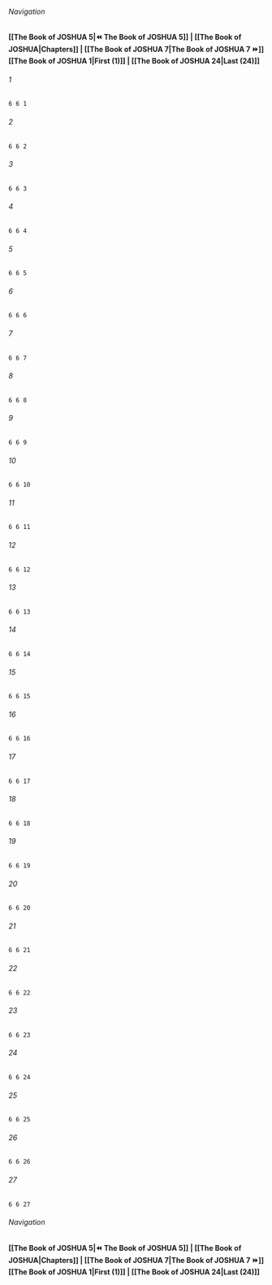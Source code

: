
###### Navigation
**[[The Book of JOSHUA 5|⏪ The Book of JOSHUA 5]] | [[The Book of JOSHUA|Chapters]] | [[The Book of JOSHUA 7|The Book of JOSHUA 7 ⏩]]**
**[[The Book of JOSHUA 1|First (1)]] | [[The Book of JOSHUA 24|Last (24)]]**

###### 1
``` verse
6 6 1 
```
###### 2
``` verse
6 6 2 
```
###### 3
``` verse
6 6 3 
```
###### 4
``` verse
6 6 4 
```
###### 5
``` verse
6 6 5 
```
###### 6
``` verse
6 6 6 
```
###### 7
``` verse
6 6 7 
```
###### 8
``` verse
6 6 8 
```
###### 9
``` verse
6 6 9 
```
###### 10
``` verse
6 6 10 
```
###### 11
``` verse
6 6 11 
```
###### 12
``` verse
6 6 12 
```
###### 13
``` verse
6 6 13 
```
###### 14
``` verse
6 6 14 
```
###### 15
``` verse
6 6 15 
```
###### 16
``` verse
6 6 16 
```
###### 17
``` verse
6 6 17 
```
###### 18
``` verse
6 6 18 
```
###### 19
``` verse
6 6 19 
```
###### 20
``` verse
6 6 20 
```
###### 21
``` verse
6 6 21 
```
###### 22
``` verse
6 6 22 
```
###### 23
``` verse
6 6 23 
```
###### 24
``` verse
6 6 24 
```
###### 25
``` verse
6 6 25 
```
###### 26
``` verse
6 6 26 
```
###### 27
``` verse
6 6 27 
```

###### Navigation
**[[The Book of JOSHUA 5|⏪ The Book of JOSHUA 5]] | [[The Book of JOSHUA|Chapters]] | [[The Book of JOSHUA 7|The Book of JOSHUA 7 ⏩]]**
**[[The Book of JOSHUA 1|First (1)]] | [[The Book of JOSHUA 24|Last (24)]]**

